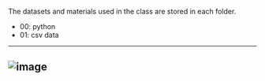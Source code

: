 The datasets and materials used in the class are stored in each folder.
* 00: python
* 01: csv data
---
![image](https://user-images.githubusercontent.com/130117169/232673267-0b6ce894-7030-4245-9c69-a2d1ccc75e1b.png)
---
